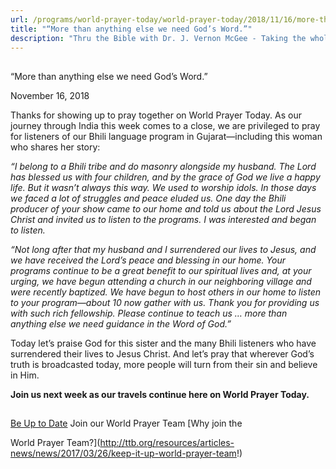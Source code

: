 ```yaml
---
url: /programs/world-prayer-today/world-prayer-today/2018/11/16/more-than-anything-else-we-need-god-s-word-
title: "“More than anything else we need God’s Word.”"
description: "Thru the Bible with Dr. J. Vernon McGee - Taking the whole Word to the whole world"
---
```







## 
 “More than anything else we need God’s Word.”


November 16, 2018




Thanks for showing up to pray together on World Prayer Today. As our journey through India this week comes to a close, we are privileged to pray for listeners of our Bhili language program in Gujarat—including this woman who shares her story:


*“I belong to a Bhili tribe and do masonry alongside my husband. The Lord has blessed us with four children, and by the grace of God we live a happy life. But it wasn’t always this way. We used to worship idols. In those days we faced a lot of struggles and peace eluded us. One day the Bhili producer of your show came to our home and told us about the Lord Jesus Christ and invited us to listen to the programs. I was interested and began to listen.*


*“Not long after that my husband and I surrendered our lives to Jesus, and we have received the Lord’s peace and blessing in our home. Your programs continue to be a great benefit to our spiritual lives and, at your urging, we have begun attending a church in our neighboring village and were recently baptized. We have begun to host others in our home to listen to your program—about 10 now gather with us. Thank you for providing us with such rich fellowship. Please continue to teach us … more than anything else we need guidance in the Word of God.”*


Today let’s praise God for this sister and the many Bhili listeners who have surrendered their lives to Jesus Christ. And let’s pray that wherever God’s truth is broadcasted today, more people will turn from their sin and believe in Him.


**Join us next week as our travels continue here on World Prayer Today.**







## 




[Be Up to Date](http://feeds.feedburner.com/WorldPrayerToday "World Prayer Today RSS Feed")
Join our World Prayer Team
[Why join the  

World Prayer Team?](http://ttb.org/resources/articles-news/news/2017/03/26/keep-it-up-world-prayer-team!)




